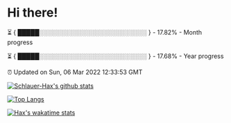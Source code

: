 # Hi there!

⏳ { █████░░░░░░░░░░░░░░░░░░░░░░░░░ } - 17.82% - Month progress

⏳ { █████░░░░░░░░░░░░░░░░░░░░░░░░░ } - 17.68% - Year progress

⏰ Updated on Sun, 06 Mar 2022 12:33:53 GMT


[![Schlauer-Hax's github stats](https://github-readme-stats.vercel.app/api?username=Schlauer-Hax&show_icons=true&theme=dark&count_private=true)](https://github.com/Schlauer-Hax)


[![Top Langs](https://github-readme-stats.vercel.app/api/top-langs/?username=Schlauer-Hax&layout=compact&theme=dark)](https://github.com/Schlauer-Hax?tab=repositories)


[![Hax's wakatime stats](https://github-readme-stats.vercel.app/api/wakatime?username=Hax&theme=dark)](https://wakatime.com/@Hax)


